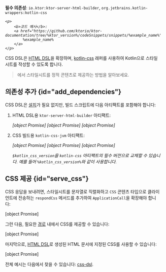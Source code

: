 [//]: # (title: CSS DSL)

<tldr>
<p>
<b>필수 의존성</b>: <code>io.ktor:ktor-server-html-builder</code>, <code>org.jetbrains.kotlin-wrappers:kotlin-css</code>
</p>
<var name="example_name" value="css-dsl"/>

    <p>
        <b>코드 예시</b>:
        <a href="https://github.com/ktorio/ktor-documentation/tree/%ktor_version%/codeSnippets/snippets/%example_name%">
            %example_name%
        </a>
    </p>
    
</tldr>

CSS DSL은 [HTML DSL](server-html-dsl.md)을 확장하며, [kotlin-css](https://github.com/JetBrains/kotlin-wrappers/blob/master/kotlin-css/README.md) 래퍼를 사용하여 Kotlin으로 스타일시트를 작성할 수 있도록 합니다.

> [](server-static-content.md)에서 스타일시트를 정적 콘텐츠로 제공하는 방법을 알아보세요.

## 의존성 추가 {id="add_dependencies"}
CSS DSL은 [설치](server-plugins.md#install)가 필요 없지만, 빌드 스크립트에 다음 아티팩트를 포함해야 합니다:

1. HTML DSL용 `ktor-server-html-builder` 아티팩트:

   <var name="artifact_name" value="ktor-server-html-builder"/>
   
    <tabs group="languages">
        <tab title="Gradle (Kotlin)" group-key="kotlin">
            [object Promise]
        </tab>
        <tab title="Gradle (Groovy)" group-key="groovy">
            [object Promise]
        </tab>
        <tab title="Maven" group-key="maven">
            [object Promise]
        </tab>
    </tabs>
    
   
2. CSS 빌드용 `kotlin-css-jvm` 아티팩트:

   <var name="group_id" value="org.jetbrains.kotlin-wrappers"/>
   <var name="artifact_name" value="kotlin-css"/>
   <var name="version" value="kotlin_css_version"/>
   
    <tabs group="languages">
        <tab title="Gradle (Kotlin)" group-key="kotlin">
            [object Promise]
        </tab>
        <tab title="Gradle (Groovy)" group-key="groovy">
            [object Promise]
        </tab>
        <tab title="Maven" group-key="maven">
            [object Promise]
        </tab>
    </tabs>
    
   
   `$kotlin_css_version`을 `kotlin-css` 아티팩트의 필수 버전으로 교체할 수 있습니다. 예를 들어 `%kotlin_css_version%`와 같이 사용합니다.

## CSS 제공 {id="serve_css"}

CSS 응답을 보내려면, 스타일시트를 문자열로 직렬화하고 `CSS` 콘텐츠 타입으로 클라이언트에 전송하는 `respondCss` 메서드를 추가하여 `ApplicationCall`을 확장해야 합니다:

[object Promise]

그런 다음, 필요한 [경로](server-routing.md) 내에서 CSS를 제공할 수 있습니다:

[object Promise]

마지막으로, [HTML DSL](server-html-dsl.md)로 생성된 HTML 문서에 지정된 CSS를 사용할 수 있습니다:

[object Promise]

전체 예시는 다음에서 찾을 수 있습니다: [css-dsl](https://github.com/ktorio/ktor-documentation/tree/%ktor_version%/codeSnippets/snippets/css-dsl).
